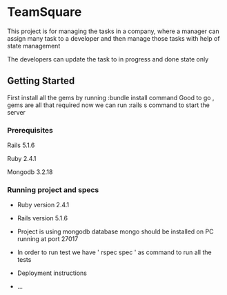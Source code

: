 # TeamSquare

This project is for managing the tasks in a company, where a manager can assign many task to a developer and
then manage those tasks with help of state management 

The developers can update the task to in progress and done state only

## Getting Started

First install all the gems by running :bundle install command
Good to go , gems are all that required now we can run :rails s command to start the server

### Prerequisites

Rails 5.1.6

Ruby 2.4.1

Mongodb 3.2.18

### Running project and specs

* Ruby version 2.4.1

* Rails version 5.1.6

* Project is using mongodb database mongo should be installed on PC running at port 27017

* In order to run test we have ' rspec spec ' as command to run all the tests

* Deployment instructions

* ...
